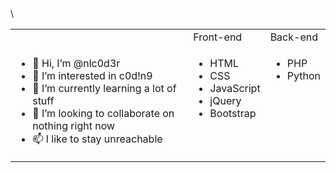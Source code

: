 <table width="100%">\
	<tr><td></td><td>Front-end</td><td>Back-end</td></tr>
	<tr valign="top">
		<td>
			<ul>
				<li>👋 Hi, I’m @nlc0d3r</li>
				<li>👀 I’m interested in c0d!n9</li>
				<li>🌱 I’m currently learning a lot of stuff</li>
				<li>💞️ I’m looking to collaborate on nothing right now</li>
				<li>📫 I like to stay unreachable</li>
			</ul>
		</td>
		<td>
			<ul>
				<li>HTML</li>
				<li>CSS</li>
				<li>JavaScript</li>
				<li>jQuery</li>
				<li>Bootstrap</li>
			</ul>
		</td>
		<td>
			<ul>
				<li>PHP</li>
				<li>Python</li>
			</ul>
		</td>
	</tr>
</table>
